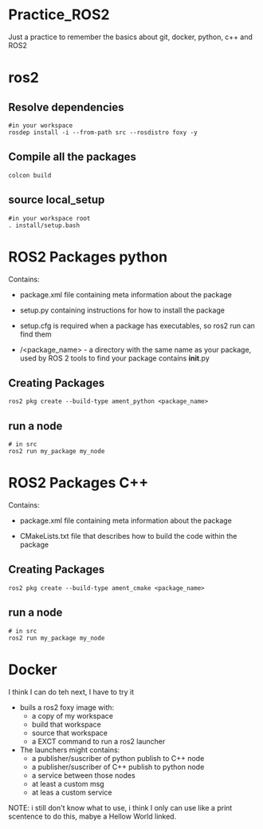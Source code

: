 # Practice_ROS2
Just a practice to remember the basics about git, docker, python, c++ and ROS2


# ros2

## Resolve dependencies
```
#in your workspace
rosdep install -i --from-path src --rosdistro foxy -y
```

## Compile all the packages
```
colcon build
```
## source local_setup
```
#in your workspace root
. install/setup.bash
```

# ROS2 Packages python

Contains:

- package.xml file containing meta information about the package

- setup.py containing instructions for how to install the package

- setup.cfg is required when a package has executables, so ros2 run can find them

- /<package_name> - a directory with the same name as your package, used by ROS 2 tools to find your package contains __init__.py

## Creating Packages
```
ros2 pkg create --build-type ament_python <package_name>
```

## run a node
```
# in src
ros2 run my_package my_node
```
# ROS2 Packages C++

Contains:

- package.xml file containing meta information about the package

- CMakeLists.txt file that describes how to build the code within the package


## Creating Packages
```
ros2 pkg create --build-type ament_cmake <package_name>
```

## run a node
```
# in src
ros2 run my_package my_node
```

# Docker
I think I can do teh next, I have to try it

- buils a ros2 foxy image with:
    - a copy of my workspace 
    - build that workspace
    - source that workspace
    - a EXCT command to run a ros2 launcher
- The launchers might contains:
    - a publisher/suscriber of python publish to C++ node
    - a publisher/suscriber of C++ publish to python node
    - a service between those nodes
    - at least a custom msg
    - at leas a custom service

NOTE: i still don't know what to use, i think I only can use like a print scentence to do this, mabye a Hellow World linked.
